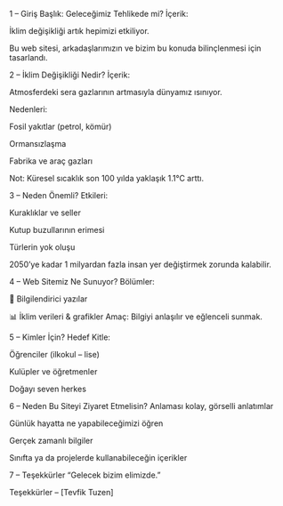 1 – Giriş
Başlık: Geleceğimiz Tehlikede mi?
İçerik:

İklim değişikliği artık hepimizi etkiliyor.

Bu web sitesi, arkadaşlarımızın ve bizim bu konuda bilinçlenmesi için tasarlandı.

2 – İklim Değişikliği Nedir?
İçerik:

Atmosferdeki sera gazlarının artmasıyla dünyamız ısınıyor.

Nedenleri:

Fosil yakıtlar (petrol, kömür)

Ormansızlaşma

Fabrika ve araç gazları

Not: Küresel sıcaklık son 100 yılda yaklaşık 1.1°C arttı.

3 – Neden Önemli?
Etkileri:

Kuraklıklar ve seller

Kutup buzullarının erimesi

Türlerin yok oluşu

2050’ye kadar 1 milyardan fazla insan yer değiştirmek zorunda kalabilir.

4 – Web Sitemiz Ne Sunuyor?
Bölümler:

🌱 Bilgilendirici yazılar

📊 İklim verileri & grafikler
Amaç: Bilgiyi anlaşılır ve eğlenceli sunmak.
 
5 – Kimler İçin?
Hedef Kitle:

Öğrenciler (ilkokul – lise)

Kulüpler ve öğretmenler

Doğayı seven herkes

6 – Neden Bu Siteyi Ziyaret Etmelisin?
Anlaması kolay, görselli anlatımlar

Günlük hayatta ne yapabileceğimizi öğren

Gerçek zamanlı bilgiler

Sınıfta ya da projelerde kullanabileceğin içerikler

7 – Teşekkürler
“Gelecek bizim elimizde.”

Teşekkürler – [Tevfik Tuzen]


